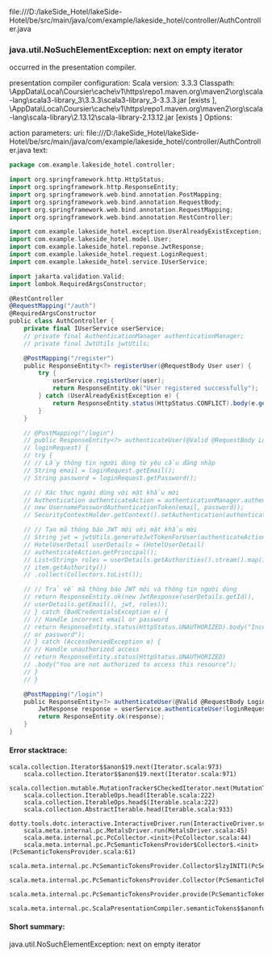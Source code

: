 file:///D:/lakeSide_Hotel/lakeSide-Hotel/be/src/main/java/com/example/lakeside_hotel/controller/AuthController.java
### java.util.NoSuchElementException: next on empty iterator

occurred in the presentation compiler.

presentation compiler configuration:
Scala version: 3.3.3
Classpath:
<HOME>\AppData\Local\Coursier\cache\v1\https\repo1.maven.org\maven2\org\scala-lang\scala3-library_3\3.3.3\scala3-library_3-3.3.3.jar [exists ], <HOME>\AppData\Local\Coursier\cache\v1\https\repo1.maven.org\maven2\org\scala-lang\scala-library\2.13.12\scala-library-2.13.12.jar [exists ]
Options:



action parameters:
uri: file:///D:/lakeSide_Hotel/lakeSide-Hotel/be/src/main/java/com/example/lakeside_hotel/controller/AuthController.java
text:
```scala
package com.example.lakeside_hotel.controller;

import org.springframework.http.HttpStatus;
import org.springframework.http.ResponseEntity;
import org.springframework.web.bind.annotation.PostMapping;
import org.springframework.web.bind.annotation.RequestBody;
import org.springframework.web.bind.annotation.RequestMapping;
import org.springframework.web.bind.annotation.RestController;

import com.example.lakeside_hotel.exception.UserAlreadyExistException;
import com.example.lakeside_hotel.model.User;
import com.example.lakeside_hotel.reponse.JwtResponse;
import com.example.lakeside_hotel.request.LoginRequest;
import com.example.lakeside_hotel.service.IUserService;

import jakarta.validation.Valid;
import lombok.RequiredArgsConstructor;

@RestController
@RequestMapping("/auth")
@RequiredArgsConstructor
public class AuthController {
    private final IUserService userService;
    // private final AuthenticationManager authenticationManager;
    // private final JwtUtils jwtUtils;

    @PostMapping("/register")
    public ResponseEntity<?> registerUser(@RequestBody User user) {
        try {
            userService.registerUser(user);
            return ResponseEntity.ok("User registered successfully");
        } catch (UserAlreadyExistException e) {
            return ResponseEntity.status(HttpStatus.CONFLICT).body(e.getMessage());
        }
    }

    // @PostMapping("/login")
    // public ResponseEntity<?> authenticateUser(@Valid @RequestBody LoginRequest
    // loginRequest) {
    // try {
    // // Lấy thông tin người dùng từ yêu cầu đăng nhập
    // String email = loginRequest.getEmail();
    // String password = loginRequest.getPassword();

    // // Xác thực người dùng với mật khẩu mới
    // Authentication authenticateAction = authenticationManager.authenticate(
    // new UsernamePasswordAuthenticationToken(email, password));
    // SecurityContextHolder.getContext().setAuthentication(authenticateAction);

    // // Tạo mã thông báo JWT mới với mật khẩu mới
    // String jwt = jwtUtils.generateJwtTokenForUser(authenticateAction);
    // HotelUserDetail userDetails = (HotelUserDetail)
    // authenticateAction.getPrincipal();
    // List<String> roles = userDetails.getAuthorities().stream().map(item ->
    // item.getAuthority())
    // .collect(Collectors.toList());

    // // Trả về mã thông báo JWT mới và thông tin người dùng
    // return ResponseEntity.ok(new JwtResponse(userDetails.getId(),
    // userDetails.getEmail(), jwt, roles));
    // } catch (BadCredentialsException e) {
    // // Handle incorrect email or password
    // return ResponseEntity.status(HttpStatus.UNAUTHORIZED).body("Incorrect email
    // or password");
    // } catch (AccessDeniedException e) {
    // // Handle unauthorized access
    // return ResponseEntity.status(HttpStatus.UNAUTHORIZED)
    // .body("You are not authorized to access this resource");
    // }
    // }

    @PostMapping("/login")
    public ResponseEntity<?> authenticateUser(@Valid @RequestBody LoginRequest loginRequest) {
        JwtResponse response = userService.authenticateUser(loginRequest);
        return ResponseEntity.ok(response);
    }
}

```



#### Error stacktrace:

```
scala.collection.Iterator$$anon$19.next(Iterator.scala:973)
	scala.collection.Iterator$$anon$19.next(Iterator.scala:971)
	scala.collection.mutable.MutationTracker$CheckedIterator.next(MutationTracker.scala:76)
	scala.collection.IterableOps.head(Iterable.scala:222)
	scala.collection.IterableOps.head$(Iterable.scala:222)
	scala.collection.AbstractIterable.head(Iterable.scala:933)
	dotty.tools.dotc.interactive.InteractiveDriver.run(InteractiveDriver.scala:168)
	scala.meta.internal.pc.MetalsDriver.run(MetalsDriver.scala:45)
	scala.meta.internal.pc.PcCollector.<init>(PcCollector.scala:44)
	scala.meta.internal.pc.PcSemanticTokensProvider$Collector$.<init>(PcSemanticTokensProvider.scala:61)
	scala.meta.internal.pc.PcSemanticTokensProvider.Collector$lzyINIT1(PcSemanticTokensProvider.scala:61)
	scala.meta.internal.pc.PcSemanticTokensProvider.Collector(PcSemanticTokensProvider.scala:61)
	scala.meta.internal.pc.PcSemanticTokensProvider.provide(PcSemanticTokensProvider.scala:90)
	scala.meta.internal.pc.ScalaPresentationCompiler.semanticTokens$$anonfun$1(ScalaPresentationCompiler.scala:110)
```
#### Short summary: 

java.util.NoSuchElementException: next on empty iterator